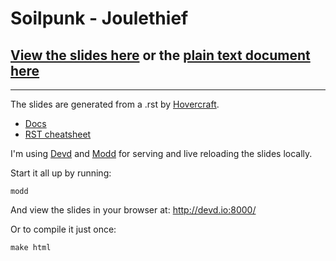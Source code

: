 # Soilpunk - Joulethief

## [View the slides here](https://hackersanddesigners.github.io/soilpunk_joulethief_slides/html_output/index.html) or the [plain text document here](https://github.com/hackersanddesigners/soilpunk_joulethief_slides/blob/master/slides.rst)

----

The slides are generated from a .rst by [Hovercraft](https://github.com/regebro/hovercraft).
- [Docs](https://hovercraft.readthedocs.io/en/latest/presentations.html#)
- [RST cheatsheet](https://github.com/ralsina/rst-cheatsheet/blob/master/rst-cheatsheet.rst)

I'm using [Devd](https://github.com/cortesi/devd) and [Modd](https://github.com/cortesi/modd) for serving and live reloading the slides locally. 

Start it all up by running: 
```
modd
```
And view the slides in your browser at: http://devd.io:8000/

Or to compile it just once:
```
make html
```